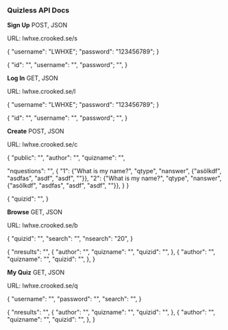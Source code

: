 ### Quizless API Docs

**Sign Up**
POST, JSON

URL: lwhxe.crooked.se/s

{
  "username": "LWHXE";
  "password": "123456789";
}

{
  "id": "",
  "username": "",
  "password"; "",
}

**Log In**
GET, JSON

URL: lwhxe.crooked.se/l

{
  "username": "LWHXE";
  "password": "123456789";
}

{
  "id": "",
  "username": "",
  "password"; "",
}

**Create**
POST, JSON

URL: lwhxe.crooked.se/c

{
  "public": "",
  "author": "",
  "quizname": "",

  "nquestions": "",
  {
    "1": {"What is my name?", "qtype", "nanswer", {"asölkdf", "asdfas", "asdf", "asdf", ""}},
    "2": {"What is my name?", "qtype", "nanswer", {"asölkdf", "asdfas", "asdf", "asdf", ""}},
  }
}

{
  "quizid": "",
}

**Browse**
GET, JSON

URL: lwhxe.crooked.se/b

{
  "quizid": "",
  "search": "",
  "nsearch": "20",
}

{
  "nresults": "",
  {
  "author": "",
  "quizname": "",
  "quizid": "",
  },
  {
  "author": "",
  "quizname": "",
  "quizid": "",
  },
}

**My Quiz**
GET, JSON

URL: lwhxe.crooked.se/q

{
  "username": "",
  "password": "",
  "search": "",
}

{
  "nresults": "",
  {
  "author": "",
  "quizname": "",
  "quizid": "",
  },
  {
  "author": "",
  "quizname": "",
  "quizid": "",
  },
}
